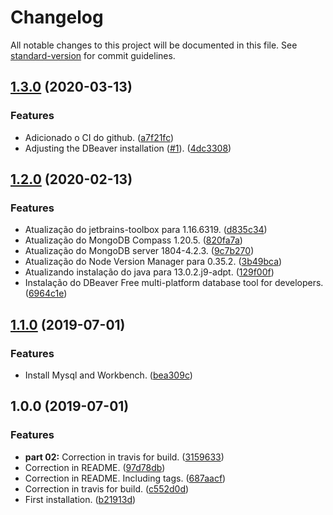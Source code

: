# Changelog

All notable changes to this project will be documented in this file. See [standard-version](https://github.com/conventional-changelog/standard-version) for commit guidelines.

## [1.3.0](https://github.com/danielso2007/development_installation_script/compare/v1.2.0...v1.3.0) (2020-03-13)


### Features

* Adicionado o CI do github. ([a7f21fc](https://github.com/danielso2007/development_installation_script/commit/a7f21fc))
* Adjusting the DBeaver installation ([#1](https://github.com/danielso2007/development_installation_script/issues/1)). ([4dc3308](https://github.com/danielso2007/development_installation_script/commit/4dc3308))



## [1.2.0](https://github.com/danielso2007/development_installation_script/compare/v1.1.0...v1.2.0) (2020-02-13)


### Features

* Atualização do jetbrains-toolbox  para 1.16.6319. ([d835c34](https://github.com/danielso2007/development_installation_script/commit/d835c34))
* Atualização do MongoDB Compass 1.20.5. ([820fa7a](https://github.com/danielso2007/development_installation_script/commit/820fa7a))
* Atualização do MongoDB server 1804-4.2.3. ([9c7b270](https://github.com/danielso2007/development_installation_script/commit/9c7b270))
* Atualização do Node Version Manager para 0.35.2. ([3b49bca](https://github.com/danielso2007/development_installation_script/commit/3b49bca))
* Atualizando instalação do java para 13.0.2.j9-adpt. ([129f00f](https://github.com/danielso2007/development_installation_script/commit/129f00f))
* Instalação do DBeaver Free multi-platform database tool for developers. ([6964c1e](https://github.com/danielso2007/development_installation_script/commit/6964c1e))



## [1.1.0](https://github.com/danielso2007/development_installation_script/compare/v1.0.0...v1.1.0) (2019-07-01)


### Features

* Install Mysql and Workbench. ([bea309c](https://github.com/danielso2007/development_installation_script/commit/bea309c))



## 1.0.0 (2019-07-01)


### Features

* **part 02:** Correction in travis for build. ([3159633](https://github.com/danielso2007/development_installation_script/commit/3159633))
* Correction in README. ([97d78db](https://github.com/danielso2007/development_installation_script/commit/97d78db))
* Correction in README. Including tags. ([687aacf](https://github.com/danielso2007/development_installation_script/commit/687aacf))
* Correction in travis for build. ([c552d0d](https://github.com/danielso2007/development_installation_script/commit/c552d0d))
* First installation. ([b21913d](https://github.com/danielso2007/development_installation_script/commit/b21913d))
